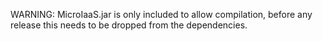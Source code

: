 WARNING: MicroIaaS.jar is only included to allow compilation, before any release this needs to be dropped from the dependencies.
